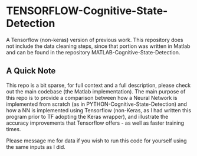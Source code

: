 # TENSORFLOW-Cognitive-State-Detection
A Tensorflow (non-keras) version of previous work. This repository does not include the data cleaning steps, since that portion was written in Matlab and can be found in the repository MATLAB-Cognitive-State-Detection.  

## A Quick Note
This repo is a bit sparse, for full context and a full description, please check out the main codebase (the Matlab implementation). The main purpose of this repo is to provide a comparison between how a Neural Network is implemented from scratch (as in PYTHON-Cognitive-State-Detection) and how a NN is implemented using Tensorflow (non-Keras, as I had written this program prior to TF adopting the Keras wrapper), and illustrate the accuracy improvements that Tensorflow offers - as well as faster training times.

Please message me for data if you wish to run this code for yourself using the same inputs as I did.
